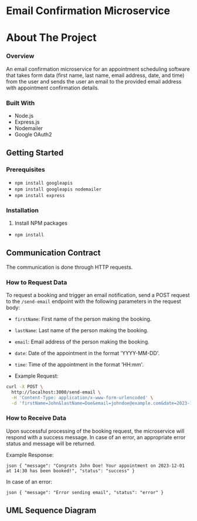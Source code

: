 # Email Confirmation Microservice

# About The Project

### Overview
An email confirmation microservice for an appointment scheduling software that takes form data (first name, last name, email address, date, and time) from the user and sends the user an email to the provided email address with appointment confirmation details.

### Built With
   - Node.js
   - Express.js
   - Nodemailer
   - Google OAuth2

## Getting Started

### Prerequisites
- `npm install googleapis`
- `npm install googleapis nodemailer`
- `npm install express`

### Installation
1. Install NPM packages
- `npm install`

## Communication Contract

The communication is done through HTTP requests.

### How to Request Data
To request a booking and trigger an email notification, send a POST request to the `/send-email` endpoint with the following parameters in the request body:

- `firstName`: First name of the person making the booking.
- `lastName`: Last name of the person making the booking.
- `email`: Email address of the person making the booking.
- `date`: Date of the appointment in the format 'YYYY-MM-DD'.
- `time`: Time of the appointment in the format 'HH:mm'.

- Example Request:

```bash
curl -X POST \
  http://localhost:3000/send-email \
  -H 'Content-Type: application/x-www-form-urlencoded' \
  -d 'firstName=John&lastName=Doe&email=johndoe@example.com&date=2023-12-01&time=14:30'
```

### How to Receive Data
Upon successful processing of the booking request, the microservice will respond with a success message. In case of an error, an appropriate error status and message will be returned.

Example Response:

`json
{
  "message": "Congrats John Doe! Your appointment on 2023-12-01 at 14:30 has been booked!",
  "status": "success"
}`

In case of an error:

`json
{
  "message": "Error sending email",
  "status": "error"
}`

## UML Sequence Diagram
